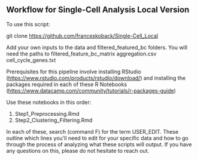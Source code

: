 ## Workflow for Single-Cell Analysis Local Version

To use this script:

git clone https://github.com/franceskoback/Single-Cell_Local

Add your own inputs to the data and filtered_featured_bc folders. You will need the paths to 
filtered_feature_bc_matrix
aggregation.csv
cell_cycle_genes.txt  

Prerequisites for this pipeline involve installing RStudio (https://www.rstudio.com/products/rstudio/download/) and installing the packages required in each of these R Notebooks (https://www.datacamp.com/community/tutorials/r-packages-guide) 

Use these notebooks in this order:
1. Step1_Preprocessing.Rmd 
2. Step2_Clustering_Filtering.Rmd

In each of these, search (command F) for the term USER_EDIT. These outline which lines you'll need to edit for your specific data and how to go through the process of analyzing what these scripts will output. If you have any questions on this, please do not hesitate to reach out.
